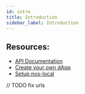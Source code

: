 ```yaml
---
id: intro
title: Introduction
sidebar_label: Introduction
---
```


## Resources:

- [API Documentation](./api.md)
- [Create your own dApp](./create-your-own-dapp.md)
- [Setup nos-local](./nos-local.md)


// TODO fix urls